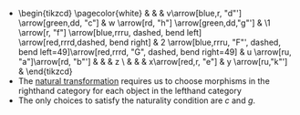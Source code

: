 
- \begin{tikzcd} \pagecolor{white}                                                                            &                                                                                &                                    & v\arrow[blue,r, "d"'] \arrow[green,dd, "c"] & w \arrow[rd, "h"] \arrow[green,dd,"g"'] &   \\1 \arrow[r, "f"] \arrow[blue,rrru, dashed, bend left] \arrow[red,rrrd,dashed, bend right] & 2 \arrow[blue,rrru, "F"', dashed, bend left=49]\arrow[red,rrrd, "G", dashed, bend right=49] & u \arrow[ru, "a"]\arrow[rd, "b"'] &                                  &                                    & z \\                                                                                &                                                                                    &                                    & x\arrow[red,r, "e"]                  & y \arrow[ru,"k"']                 &  \end{tikzcd}
- The [natural transformation](/docs/math/defs/natural_transformation.qmd) requires us to choose morphisms in the 
  righthand category for each object in the lefthand category
- The only choices to satisfy the naturality condition are $c$ and $g$.

